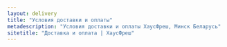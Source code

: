 ```yaml
---
layout: delivery
title: "Условия доставки и оплаты"
metadescription: "Условия доставки и оплаты ХаусФреш, Минск Беларусь"
sitetitle: "Доставка и оплата | ХаусФреш"
---
```



